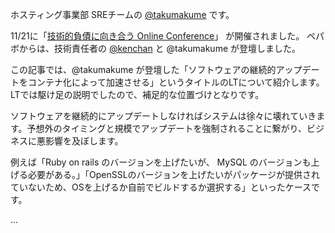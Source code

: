 ホスティング事業部 SREチームの [@takumakume](https://twitter.com/takumakume) です。

11/21に「[技術的負債に向き合う Online Conference](https://findy.connpass.com/event/297813/)」 が開催されました。
ペパボからは、技術責任者の [@kenchan](https://twitter.com/kenchan) と @takumakume が登壇しました。

この記事では、@takumakume が登壇した「ソフトウェアの継続的アップデートをコンテナ化によって加速させる」というタイトルのLTについて紹介します。LTでは駆け足の説明でしたので、補足的な位置づけとなりです。

<script defer class="speakerdeck-embed" data-id="f49f05833a0c46b3b2b1e58fbb3f3419" data-ratio="1.7772511848341233" src="//speakerdeck.com/assets/embed.js"></script>

ソフトウェアを継続的にアップデートしなければシステムは徐々に壊れていきます。予想外のタイミングと規模でアップデートを強制されることに繋がり、ビジネスに悪影響を及ぼします。

例えば「Ruby on rails のバージョンを上げたいが、 MySQL のバージョンも上げる必要がある。」「OpenSSLのバージョンを上げたいがパッケージが提供されていないため、OSを上げるか自前でビルドするか選択する」といったケースです。

...

